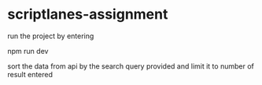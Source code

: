 # scriptlanes-assignment

run the project by entering 

npm run dev

sort the data from api by the search query provided and limit it to number of result entered

